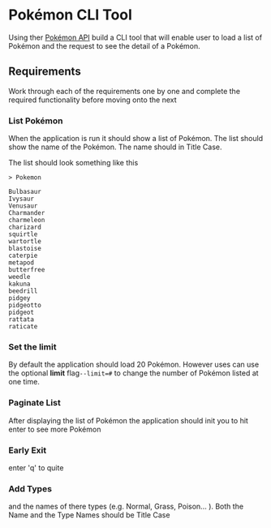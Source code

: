 # Pokémon CLI Tool

Using ther [Pokémon API](https://pokeapi.co/) build a CLI tool that will enable user to load a list of Pokémon and the request to see the detail of a Pokémon.

## Requirements

Work through each of the requirements one by one and complete the required functionality before moving onto the next

### List Pokémon

When the application is run it should show a list of Pokémon. The list should show the name of the Pokémon. The name should in Title Case. 

The list should look something like this

```shell
> Pokemon

Bulbasaur
Ivysaur
Venusaur
Charmander
charmeleon
charizard
squirtle
wartortle
blastoise
caterpie
metapod
butterfree
weedle
kakuna
beedrill
pidgey
pidgeotto
pidgeot
rattata
raticate
```

### Set the limit

By default the application should load 20 Pokémon. However uses can use the optional **limit** flag`--limit=#` to change the number of Pokémon listed at one time.

### Paginate List

After displaying the list of Pokémon the application should init you to hit enter to see more Pokémon

### Early Exit

enter 'q' to quite

### Add Types

and the names of there types (e.g. Normal, Grass, Poison... ). Both the Name and the Type Names should be Title Case
